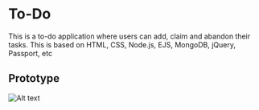 # To-Do
This is a to-do application where users can add, claim and abandon their tasks. This is based on HTML, CSS, Node.js, EJS, MongoDB, jQuery, Passport, etc 

## Prototype
<img src="/path/to/To-Do.jpg" alt="Alt text" title="Optional title">
